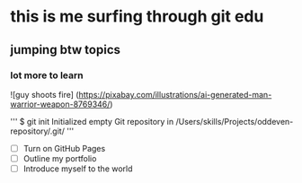 # this is me surfing through git edu
## jumping btw topics
### lot more to learn
![guy shoots fire] (https://pixabay.com/illustrations/ai-generated-man-warrior-weapon-8769346/)

'''
$ git init
Initialized empty Git repository in /Users/skills/Projects/oddeven-repository/.git/
'''

- [ ] Turn on GitHub Pages
- [ ] Outline my portfolio
- [ ] Introduce myself to the world
